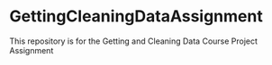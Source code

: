 # GettingCleaningDataAssignment
This repository is for the Getting and Cleaning Data Course Project Assignment
